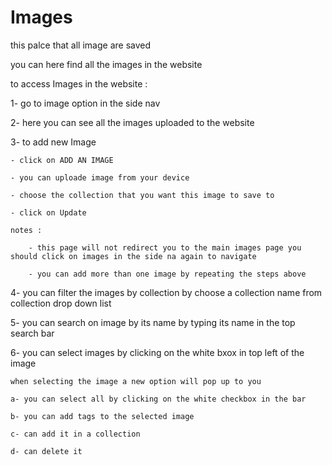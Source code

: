 # Images 

this palce that all image are saved 

you can here find all the images in the website

to access Images in the website :

1- go to image option in the side nav

2- here you can see all the images uploaded to the website 

3- to add new Image 

    - click on ADD AN IMAGE

    - you can uploade image from your device 

    - choose the collection that you want this image to save to 

    - click on Update

    notes : 

        - this page will not redirect you to the main images page you should click on images in the side na again to navigate 

        - you can add more than one image by repeating the steps above 

4- you can filter the images by collection by choose a collection name from collection drop down list 

5- you can search on image by its name by typing its name in the top search bar

6- you can select images by clicking on the white bxox in top left of the image 

    when selecting the image a new option will pop up to you 

    a- you can select all by clicking on the white checkbox in the bar 

    b- you can add tags to the selected image

    c- can add it in a collection 

    d- can delete it 